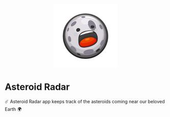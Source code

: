 <div align=center>
<picture> <img width="200" src=https://github.com/Hossam-Sayed/asteroid-radar/blob/main/app/src/main/res/drawable-v24/ic_asteroid.png /> </picture>
</div>

# Asteroid Radar
☄️ Asteroid Radar app keeps track of the asteroids coming near our beloved Earth 🌍
